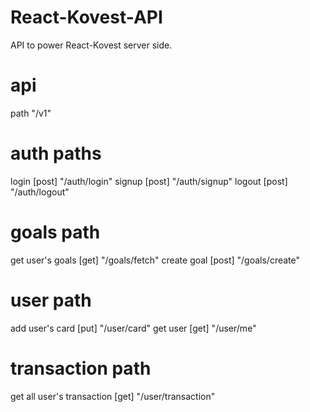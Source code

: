 # React-Kovest-API
API to power React-Kovest server side.

# api
path "/v1"

# auth paths
login [post] "/auth/login"
signup [post] "/auth/signup"
logout [post] "/auth/logout"

# goals path
get user's goals [get] "/goals/fetch"
create goal [post] "/goals/create"

# user path
add user's card [put] "/user/card"
get user [get] "/user/me"


# transaction path
get all user's transaction [get] "/user/transaction"